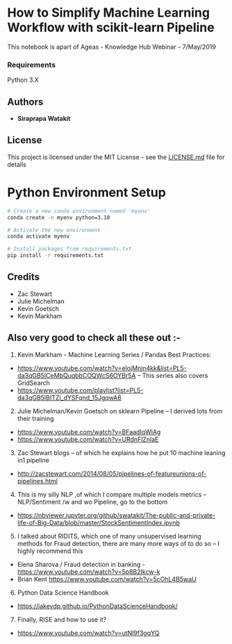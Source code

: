# How to Simplify Machine Learning Workflow with scikit-learn Pipeline

This notebook is apart of Ageas - Knowledge Hub Webinar - 7/May/2019 

### Requirements

Python 3.X

## Authors

* **Siraprapa Watakit**  

## License

This project is licensed under the MIT License - see the [LICENSE.md](LICENSE.md) file for details

# Python Environment Setup
```sh
# Create a new conda environment named 'myenv'
conda create -n myenv python=3.10

# Activate the new environment
conda activate myenv

# Install packages from requirements.txt
pip install -r requirements.txt
```


## Credits
* Zac Stewart
* Julie Michelman 
* Kevin Goetsch
* Kevin Markham

## Also very good to check all these out :-


1. Kevin Markham - Machine Learning Series / Pandas Best Practices: 
* https://www.youtube.com/watch?v=elojMnjn4kk&list=PL5-da3qGB5ICeMbQuqbbCOQWcS6OYBr5A – This series also covers GridSearch 
* https://www.youtube.com/playlist?list=PL5-da3qGB5IBITZj_dYSFqnd_15JgqwA6 

2. Julie Michelman/Kevin Goetsch on sklearn Pipeline – I derived lots from their training
* https://www.youtube.com/watch?v=BFaadIqWlAg
* https://www.youtube.com/watch?v=URdnFlZnlaE

3. Zac Stewart blogs – of which he explains how he put 10 machine leaning in1 pipeline  
* http://zacstewart.com/2014/08/05/pipelines-of-featureunions-of-pipelines.html

4. This is my silly NLP ,of which I compare multiple models metrics – NLP/Sentiment /w and wo Pipeline, go to the bottom
* https://nbviewer.jupyter.org/github/swatakit/The-public-and-private-life-of-Big-Data/blob/master/StockSentimentIndex.ipynb

5. I talked about RIDITS, which one of many unsupervised learning methods for Fraud detection, there are many more ways of to do so – I highly recommend this
* Elena Sharova / Fraud detection in banking - https://www.youtube.com/watch?v=5p8B2Ikcw-k
* Brian Kent     https://www.youtube.com/watch?v=5cOhL4B5waU

6. Python Data Science Handbook
* https://jakevdp.github.io/PythonDataScienceHandbook/

7. Finally, RISE and how to use it?
* https://www.youtube.com/watch?v=utNl9f3gqYQ

